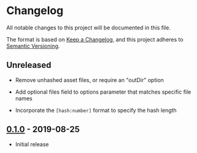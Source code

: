 # Changelog

All notable changes to this project will be documented in this file.

The format is based on [Keep a Changelog](https://keepachangelog.com/en/1.0.0/),
and this project adheres to [Semantic Versioning](https://semver.org/spec/v2.0.0.html).

## Unreleased

- Remove unhashed asset files, or require an "outDir" option

- Add optional files field to options parameter that matches specific file names

- Incorporate the `[hash:number]` format to specify the hash length

## [0.1.0](https://github.com/metonym/posthtml-hash/releases/tag/v0.1.0) - 2019-08-25

- Initial release
